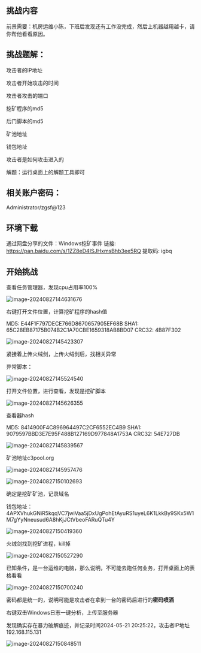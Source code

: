 ## 挑战内容

前景需要：机房运维小陈，下班后发现还有工作没完成，然后上机器越用越卡，请你帮他看看原因。

## 挑战题解：

攻击者的IP地址

攻击者开始攻击的时间

攻击者攻击的端口

挖矿程序的md5

后门脚本的md5

矿池地址

钱包地址

攻击者是如何攻击进入的

解题：运行桌面上的解题工具即可

## 相关账户密码：

Administrator/zgsf@123

## 环境下载

通过网盘分享的文件：Windows挖矿事件
链接: https://pan.baidu.com/s/1ZZ8eD4ISJHxmsBhb3ee5RQ 提取码: igbq 

## 开始挑战

查看任务管理器，发现cpu占用率100%

![image-20240827144631676](./imgs/image-20240827144631676.png)

右键打开文件位置，计算挖矿程序的hash值

MD5: E44F1F797DECE766D8670657905EF68B
SHA1: 65C28EB87175B074B2C1A70CBE1659318AB8BD07
CRC32: 4B87F302

![image-20240827145423307](./imgs/image-20240827145423307.png)

紧接着上传火绒剑，上传火绒剑后，找相关异常

异常脚本：

![image-20240827145524540](./imgs/image-20240827145524540.png)



打开文件位置，进行查看，发现是挖矿脚本

![image-20240827145626355](./imgs/image-20240827145626355.png)

查看器hash

MD5: 8414900F4C896964497C2CF6552EC4B9
SHA1: 9079597BBD3E7E95F488B127169D977848A1753A
CRC32: 54E727DB

![image-20240827145839567](./imgs/image-20240827145839567.png)

矿池地址c3pool.org

![image-20240827145957476](./imgs/image-20240827145957476.png)

![image-20240827150102693](./imgs/image-20240827150102693.png)

确定是挖矿矿池，记录域名

钱包地址： 4APXVhukGNiR5kqqVC7jwiVaa5jDxUgPohEtAyuRS1uyeL6K1LkkBy9SKx5W1M7gYyNneusud6A8hKjJCtVbeoFARuQTu4Y

![image-20240827150419360](./imgs/image-20240827150419360.png)

火绒剑找到挖矿进程，kill掉

![image-20240827150527290](./imgs/image-20240827150527290.png)

已知条件，是一台运维的电脑，那么说明，不可能去跑任何业务，打开桌面上的表格看看

![image-20240827150700240](./imgs/image-20240827150700240.png)

密码都是统一的，说明可能是攻击者在拿到一台的密码后进行的**密码喷洒**

右键双击Windows日志一键分析，上传至服务器

发现确实存在暴力破解痕迹，并记录时间2024-05-21 20:25:22，攻击者IP地址192.168.115.131

![image-20240827150848511](./imgs/image-20240827150848511.png)
